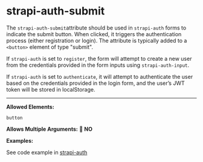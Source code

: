 # strapi-auth-submit

The `strapi-auth-submit`attribute should be used in `strapi-auth` forms to indicate the submit button. When clicked, it triggers the authentication process (either registration or login). The attribute is typically added to a `<button>` element of type "submit".

If `strapi-auth` is set to `register`, the form will attempt to create a new user from the credentials provided in the form inputs using `strapi-auth-input`.

If `strapi-auth` is set to `authenticate`, it will attempt to authenticate the user based on the credentials provided in the login form, and the user’s JWT token will be stored in localStorage.

---

**Allowed Elements:**

`button`

**Allows Multiple Arguments:** 🚫 **NO**

**Examples:**

See code example in [strapi-auth](strapi-auth.md)